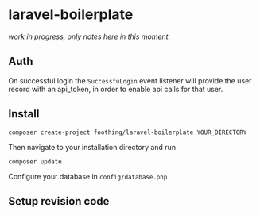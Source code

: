 # laravel-boilerplate
*work in progress, only notes here in this moment.*

## Auth
On successful login the `SuccessfuLogin` event listener will
provide the user record with an api_token, in order to enable
api calls for that user.

## Install
`composer create-project foothing/laravel-boilerplate YOUR_DIRECTORY`

Then navigate to your installation directory and run

`composer update`

Configure your database in `config/database.php`

## Setup revision code
